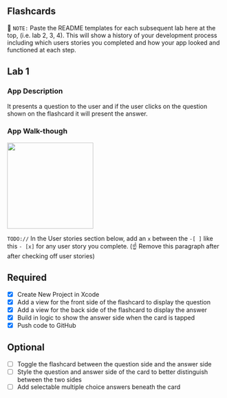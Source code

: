 ## Flashcards

📝 `NOTE:` Paste the README templates for each subsequent lab here at the top, (i.e. lab 2, 3, 4). This will show a history of your development process including which users stories you completed and how your app looked and functioned at each step.

## Lab 1

### App Description
It presents a question to the user and if the user clicks on the question shown on the flashcard it will present the answer.

### App Walk-though

<img src="file:///Users/deashiawilson/Documents/Flashcard%20App.gif" width=200><br>

`TODO://` In the User stories section below, add an `x` between the `-[ ]` like this `- [x]` for any user story you complete. (☝️ Remove this paragraph after after checking off user stories)

## Required
- [x] Create New Project in Xcode
- [x] Add a view for the front side of the flashcard to display the question
- [x] Add a view for the back side of the flashcard to display the answer
- [x] Build in logic to show the answer side when the card is tapped
- [x] Push code to GitHub
## Optional
- [ ] Toggle the flashcard between the question side and the answer side
- [ ] Style the question and answer side of the card to better distinguish between the two sides
- [ ] Add selectable multiple choice answers beneath the card